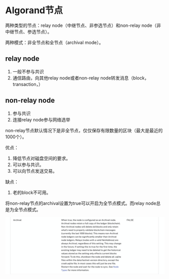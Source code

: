 # Algorand节点

两种类型的节点：relay node（中继节点、非参选节点）和non-relay node（非中继节点、参选节点）。

两种模式：非全节点和全节点（archival mode）。

## relay node

1. 一般不参与共识
2. 通信路由，向其他relay node或者non-relay node转发消息（block，transaction，）

## non-relay node

1. 参与共识
2. 连接relay node参与网络选举

non-relay节点默认情况下是非全节点，仅仅保存有限数量的区块（最大是最近的1000个）。

优点：
1. 降低节点对磁盘空间的要求。
2. 可以参与共识。
3. 可以向节点发送交易。

缺点：
1. 老的block不可用。

将non-relay节点的archival设置为true可以开启为全节点模式。而relay node总是为全节点模式。

![](./img.png)


